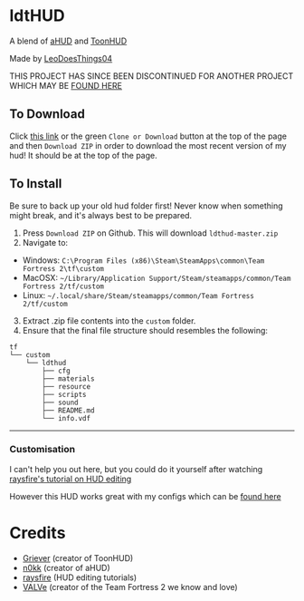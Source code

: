# ldtHUD
A blend of [aHUD](https://github.com/n0kk/ahud) and [ToonHUD](https://toonhud.com/)

Made by [LeoDoesThings04](https://leodoesthings.weebly.com/)

THIS PROJECT HAS SINCE BEEN DISCONTINUED FOR ANOTHER PROJECT WHICH MAY BE [FOUND HERE](https://github.com/LeoDoesThings/bwhud-16-10)

## To Download

Click [this link](https://github.com/LeoDoesThings/ldthud/archive/master.zip) or the green `Clone or Download` button at the top of the page and then `Download ZIP` in order to download the most recent version of my hud! It should be at the top of the page. 

## To Install

Be sure to back up your old hud folder first! Never know when something might break, and it's always best to be prepared.

1. Press `Download ZIP` on Github. This will download `ldthud-master.zip`
2. Navigate to:
* Windows: `C:\Program Files (x86)\Steam\SteamApps\common\Team Fortress 2\tf\custom`
* MacOSX:  `~/Library/Application Support/Steam/steamapps/common/Team Fortress 2/tf/custom`
* Linux:   `~/.local/share/Steam/steamapps/common/Team Fortress 2/tf/custom`
3. Extract .zip file contents into the `custom` folder.
4. Ensure that the final file structure should resembles the following:
```
tf
└── custom
    └── ldthud
        ├── cfg
        ├── materials
        ├── resource
        ├── scripts
        ├── sound
        ├── README.md
        └── info.vdf
```
--------
### Customisation


I can't help you out here, but you could do it yourself after watching [raysfire's tutorial on HUD editing](https://www.youtube.com/watch?v=-JkF5lPvXk0&list=PL5eNrB8RrXXuV3P1nv6NnwF-tCL_KnJIs)

However this HUD works great with my configs which can be <a href="https://github.com/LeoDoesThings/cfg">found here</a>

# Credits

* [Griever](https://steamcommunity.com/id/griiver/) (creator of ToonHUD)
* [n0kk](https://github.com/n0kk) (creator of aHUD)
* [raysfire](https://www.youtube.com/channel/UCG6wSbGRHOzK6RevHMy0-4g) (HUD editing tutorials)
* [VALVe](https://www.valvesoftware.com/en/) (creator of the Team Fortress 2 we know and love)
